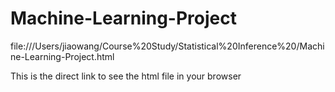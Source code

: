 # Machine-Learning-Project
file:///Users/jiaowang/Course%20Study/Statistical%20Inference%20/Machine-Learning-Project.html

This is the direct link to see the html file in your browser 
